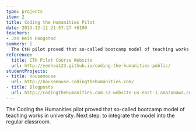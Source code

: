```yaml
---
type: projects
item: 2
title: Coding the Humanities Pilot
date: 2013-12-11 21:57:27 +0100
teachers: 
- Jan Hein Hoogstad
summery: | 
  The CtH pilot proved that so-called bootcamp model of teaching works in university. Next step: to integrate the model into the regular classroom.
reference:
  title: CTH Pilot Course Website
  url: http://yeehaa123.github.io/coding-the-humanities-public/
studentProjects: 
- title: Housemouse
  url: http://housemouse.codingthehumanities.com/
- title: Blogposts
  url: http://codingthehumanities.com.s3-website-us-east-1.amazonaws.com/essays
---
```

The Coding the Humanities pilot proved that so-called bootcamp model of teaching works in university. Next step: to integrate the model into the regular classroom.
